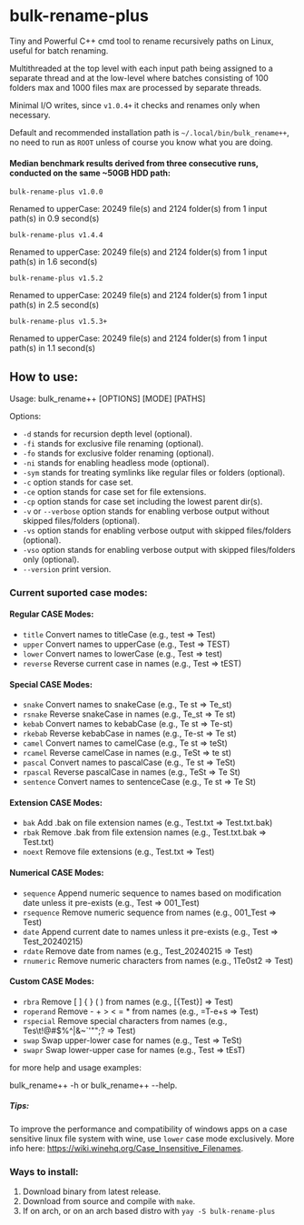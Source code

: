 # bulk-rename-plus
Tiny and Powerful C++ cmd tool to rename recursively paths on Linux, useful for batch renaming.

Multithreaded at the top level with each input path being assigned to a separate thread and at the low-level where batches consisting of 100 folders max and 1000 files max are processed by separate threads.

Minimal I/O writes, since `v1.0.4+` it checks and renames only when necessary.

Default and recommended installation path is `~/.local/bin/bulk_rename++`, no need to run as `ROOT` unless of course you know what you are doing.

#### Median benchmark results derived from three consecutive runs, conducted on the same ~50GB HDD path:

`bulk-rename-plus v1.0.0`

Renamed to upperCase: 20249 file(s) and 2124 folder(s) from 1 input path(s) in 0.9 second(s)

`bulk-rename-plus v1.4.4`

Renamed to upperCase: 20249 file(s) and 2124 folder(s) from 1 input path(s) in 1.6 second(s)

`bulk-rename-plus v1.5.2`

Renamed to upperCase: 20249 file(s) and 2124 folder(s) from 1 input path(s) in 2.5 second(s)

`bulk-rename-plus v1.5.3+`

Renamed to upperCase: 20249 file(s) and 2124 folder(s) from 1 input path(s) in 1.1 second(s)

## How to use:

Usage: bulk_rename++ [OPTIONS] [MODE] [PATHS]

Options: 
- `-d` stands for recursion depth level (optional).
- `-fi` stands for exclusive file renaming (optional).
- `-fo` stands for exclusive folder renaming (optional).
- `-ni` stands for enabling headless mode (optional).
- `-sym` stands for treating symlinks like regular files or folders (optional).
- `-c` option stands for case set.
- `-ce` option stands for case set for file extensions.
- `-cp` option stands for case set including the lowest parent dir(s).
- `-v` or `--verbose` option stands for enabling verbose output without skipped files/folders (optional).
- `-vs` option stands for enabling verbose output with skipped files/folders (optional).
- `-vso` option stands for enabling verbose output with skipped files/folders only (optional).
- `--version` print version.

### Current suported case modes: 

#### Regular CASE Modes:
- `title`      Convert names to titleCase (e.g., test => Test)
- `upper`      Convert names to upperCase (e.g., Test => TEST)
- `lower`      Convert names to lowerCase (e.g., Test => test)
- `reverse`    Reverse current case in names (e.g., Test => tEST)
#### Special CASE Modes:
- `snake`      Convert names to snakeCase (e.g., Te st => Te_st)
- `rsnake`     Reverse snakeCase in names (e.g., Te_st => Te st)
- `kebab`      Convert names to kebabCase (e.g., Te st => Te-st)
- `rkebab`     Reverse kebabCase in names (e.g., Te-st => Te st)
- `camel`      Convert names to camelCase (e.g., Te st => teSt)
- `rcamel`     Reverse camelCase in names (e.g., TeSt => te st)
- `pascal`     Convert names to pascalCase (e.g., Te st => TeSt)
- `rpascal`    Reverse pascalCase in names (e.g., TeSt => Te St)
- `sentence`   Convert names to sentenceCase (e.g., Te st => Te St)
#### Extension CASE Modes:
- `bak`        Add .bak on file extension names (e.g., Test.txt => Test.txt.bak)
- `rbak`       Remove .bak from file extension names (e.g., Test.txt.bak => Test.txt)
- `noext`      Remove file extensions (e.g., Test.txt => Test)
#### Numerical CASE Modes:
- `sequence`  Append numeric sequence to names based on modification date unless it pre-exists (e.g., Test => 001_Test)
- `rsequence` Remove numeric sequence from names (e.g., 001_Test => Test)
- `date`       Append current date to names unless it pre-exists (e.g., Test => Test_20240215)
- `rdate`      Remove date from names (e.g., Test_20240215 => Test)
- `rnumeric`   Remove numeric characters from names (e.g., 1Te0st2 => Test)
#### Custom CASE Modes:
- `rbra`       Remove [ ] { } ( ) from names (e.g., [{Test}] => Test)
- `roperand`   Remove - + > < = * from names (e.g., =T-e+s<t> => Test)
- `rspecial`   Remove special characters from names (e.g., Tes\t!@#$%^|&~`'\"\";? => Test)
- `swap`       Swap upper-lower case for names (e.g., Test => TeSt)
- `swapr`      Swap lower-upper case for names (e.g., Test => tEsT)

for more help and usage examples:

bulk_rename++ -h or bulk_rename++ --help.
##### Tips:
To improve the performance and compatibility of windows apps on a case sensitive linux file system with wine, use `lower` case mode exclusively.
More info here: https://wiki.winehq.org/Case_Insensitive_Filenames.

### Ways to install:

1. Download binary from latest release.
2. Download from source and compile with `make`.
3. If on arch, or on an arch based distro with `yay -S bulk-rename-plus`




